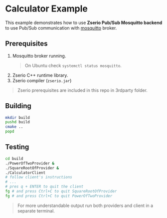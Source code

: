 # Calculator Example

This example demonstrates how to use **Zserio Pub/Sub Mosquitto backend** to use Pub/Sub communication
with [mosquitto](https://mosquitto.org/) broker.

## Prerequisites

1. Mosquitto broker running.
   > On Ubuntu check `systemctl status mosquitto`.
2. Zserio C++ runtime library.
3. Zserio compiler (`zserio.jar`)

> Zserio prerequisites are included in this repo in 3rdparty folder.

## Building

```bash
mkdir build
pushd build
cmake ..
popd
```

## Testing

```bash
cd build
./PowerOfTwoProvider &
./SquareRootOfProvider &
./CalculatorClient
# follow client's instructions
# ...
# pres q + ENTER to quit the client
fg # and press Ctrl+C to quit SquareRootOfProvider
fg # and press Ctrl+C to quit PowerOfTwoProvider
```

> For more understandable output run both providers and client in a separate terminal.
